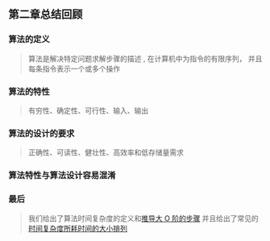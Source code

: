 ## 第二章总结回顾
### 算法的定义
> 算法是解决特定问题求解步骤的描述
, 在计算机中为指令的有限序列，
并且每条指令表示一个或多个操作
### 算法的特性
>有穷性、确定性、可行性、输入、输出
### 算法的设计的要求
>正确性、可读性、健壮性、高效率和低存储量需求
### 算法特性与算法设计容易混淆
### 最后
> 我们给出了算法时间复杂度的定义和[推导大
O 阶的步骤](2_5_algorithms_time_complexity.md)
并且给出了常见的[时间复杂度所耗时间的大小排列](2_5_algorithms_time_complexity.md)